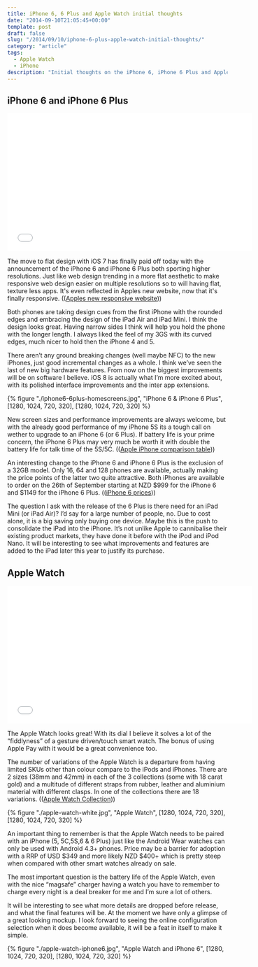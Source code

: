 ```yaml
---
title: iPhone 6, 6 Plus and Apple Watch initial thoughts
date: "2014-09-10T21:05:45+00:00"
template: post
draft: false
slug: "/2014/09/10/iphone-6-plus-apple-watch-initial-thoughts/"
category: "article"
tags:
  - Apple Watch
  - iPhone
description: "Initial thoughts on the iPhone 6, iPhone 6 Plus and Apple Watch."
---
```


## iPhone 6 and iPhone 6 Plus

<iframe width="560" height="315" src="//www.youtube-nocookie.com/embed/FglqN1jd1tM" frameborder="0" allowfullscreen></iframe>

The move to flat design with iOS 7 has finally paid off today with the announcement of the iPhone 6 and iPhone 6 Plus both sporting higher resolutions. Just like web design trending in a more flat aesthetic to make responsive web design easier on multiple resolutions so to will having flat, texture less apps. It's even reflected in Apples new website, now that it's finally responsive. ((<a href="https://www.apple.com">Apples new responsive website</a>))

Both phones are taking design cues from the first iPhone with the rounded edges and embracing the design of the iPad Air and iPad Mini. I think the design looks great. Having narrow sides I think will help you hold the phone with the longer length. I always liked the feel of my 3GS with its curved edges, much nicer to hold then the iPhone 4 and 5.

There aren’t any ground breaking changes (well maybe NFC) to the new iPhones, just good incremental changes as a whole. I think we’ve seen the last of new big hardware features. From now on the biggest improvements will be on software I believe. iOS 8 is actually what I’m more excited about, with its polished interface improvements and the inter app extensions.

{% figure "./iphone6-6plus-homescreens.jpg", "iPhone 6 & iPhone 6 Plus", [1280, 1024, 720, 320], [1280, 1024, 720, 320] %}

New screen sizes and performance improvements are always welcome, but with the already good performance of my iPhone 5S its a tough call on wether to upgrade to an iPhone 6 (or 6 Plus). If battery life is your prime concern, the iPhone 6 Plus may very much be worth it with double the battery life for talk time of the 5S/5C. (([Apple iPhone comparison table](http://www.apple.com/nz/iphone/compare/)))

An interesting change to the iPhone 6 and iPhone 6 Plus is the exclusion of a 32GB model. Only 16, 64 and 128 phones are available, actually making the price points of the latter two quite attractive. Both iPhones are available to order on the 26th of September starting at NZD $999 for the iPhone 6 and $1149 for the iPhone 6 Plus. (([iPhone 6 prices](http://store.apple.com/nz/buy-iphone/iphone6)))

The question I ask with the release of the 6 Plus is there need for an iPad Mini (or iPad Air)? I’d say for a large number of people, no. Due to cost alone, it is a big saving only buying one device. Maybe this is the push to consolidate the iPad into the iPhone. It’s not unlike Apple to cannibalise their existing product markets, they have done it before with the iPod and iPod Nano. It will be interesting to see what improvements and features are added to the iPad later this year to justify its purchase.

## Apple Watch

<iframe width="560" height="315" src="//www.youtube-nocookie.com/embed/ktujsc4ZUTo" frameborder="0" allowfullscreen></iframe>

The Apple Watch looks great! With its dial I believe it solves a lot of the “fiddlyness” of a gesture driven/touch smart watch. The bonus of using Apple Pay with it would be a great convenience too.

The number of variations of the Apple Watch is a departure from having limited SKUs other than colour compare to the iPods and iPhones. There are 2 sizes (38mm and 42mm) in each of the 3 collections (some with 18 carat gold) and a multitude of different straps from rubber, leather and aluminium material with different clasps. In one of the collections there are 18 variations. (([Apple Watch Collection](https://www.apple.com/watch/apple-watch/)))

{% figure "./apple-watch-white.jpg", "Apple Watch", [1280, 1024, 720, 320], [1280, 1024, 720, 320] %}

An important thing to remember is that the Apple Watch needs to be paired with an iPhone (5, 5C,5S,6 &amp; 6 Plus) just like the Android Wear watches can only be used with Android 4.3+ phones. Price may be a barrier for adoption with a RRP of USD $349 and more likely NZD $400+ which is pretty steep when compared with other smart watches already on sale.

The most important question is the battery life of the Apple Watch, even with the nice “magsafe” charger having a watch you have to remember to charge every night is a deal breaker for me and I’m sure a lot of others.

It will be interesting to see what more details are dropped before release, and what the final features will be. At the moment we have only a glimpse of a great looking mockup. I look forward to seeing the online configuration selection when it does become available, it will be a feat in itself to make it simple.

{% figure "./apple-watch-iphone6.jpg", "Apple Watch and iPhone 6", [1280, 1024, 720, 320], [1280, 1024, 720, 320] %}
